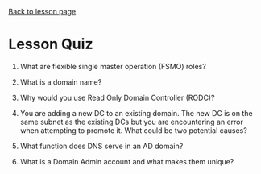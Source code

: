[Back to lesson page](README.md)

# Lesson Quiz

1. What are flexible single master operation (FSMO) roles?

2. What is a domain name?

2. Why would you use Read Only Domain Controller (RODC)?

3. You are adding a new DC to an existing domain. The new DC is on the same subnet as the existing DCs but you are encountering an error when attempting to promote it. What could be two potential causes?

4. What function does DNS serve in an AD domain?

5. What is a Domain Admin account and what makes them unique?